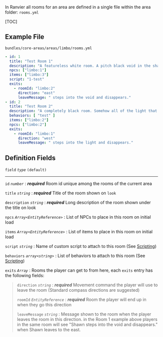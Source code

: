 In Ranvier all rooms for an area are defined in a single file within the area folder: `rooms.yml`

[TOC]

## Example File

`bundles/core-areas/areas/limbo/rooms.yml`
``` yaml
- id: 1
  title: "Test Room 1"
  description: "A featureless white room. A pitch black void in the shape of archway can be seen on the east side of the room."
  npcs: ["limbo:1"]
  items: ["limbo:3"]
  script: "1-test"
  exits:
    - roomId: "limbo:2"
      direction: "east"
      leaveMessage: " steps into the void and disappears."
- id: 2
  title: "Test Room 2"
  description: "A completely black room. Somehow all of the light that should be coming from the room to the west does not pass through the archway. A single lightbulb hangs from the ceiling illuminating a small area."
  behaviors: [ "test" ]
  items: ["limbo:2"]
  npcs: ["limbo:2"]
  exits:
    - roomId: "limbo:1"
      direction: "west"
      leaveMessage: " steps into the light and disappears."

```

## Definition Fields

`field` _`type`_ `(default)`

----

`id` _`number`_
:    ***required*** Room id unique among the rooms of the current area

`title` _`string`_
:    ***required*** Title of the room shown on `look`

`description` _`string`_
:    ***required*** Long description of the room shown under the title on look

`npcs` _`Array<EntityReference>`_
:    List of NPCs to place in this room on initial load

`items` _`Array<EntityReference>`_
:    List of items to place in this room on initial load

`script` _`string`_
:    Name of custom script to attach to this room (See [Scripting](scripting.md))

`behaviors` _`array<string>`_
:    List of behaviors to attach to this room (See [Scripting](scripting.md))

`exits` _`Array`_
:    Rooms the player can get to from here, each `exits` entry has the following fields:

> `direction` _`string`_
> :    ***required*** Movement command the player will use to leave the room (Standard compass directions are suggested)
> 
> `roomId` _`EntityReference`_
> :    ***required*** Room the player will end up in when they go this direction
> 
> `leaveMessage` _`string`_
> :    Message shown to the room when the player leaves the room in this direction. in the Room 1 example above players in the same room will see "Shawn steps into the void and disappears." when Shawn leaves to the east.
